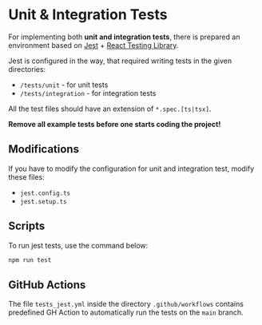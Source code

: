 # Unit &amp; Integration Tests

For implementing both **unit and integration tests**, there is prepared an environment based
on [Jest](https://jestjs.io) + [React Testing Library](https://testing-library.com/docs/react-testing-library/intro).

Jest is configured in the way, that required writing tests in the given directories:

- `/tests/unit` - for unit tests
- `/tests/integration` - for integration tests

All the test files should have an extension of `*.spec.[ts|tsx]`.

**Remove all example tests before one starts coding the project!**

## Modifications

If you have to modify the configuration for unit and integration test, modify these files:

- `jest.config.ts`
- `jest.setup.ts`

## Scripts

To run jest tests, use the command below:

```bash
npm run test
```

## GitHub Actions

The file `tests_jest.yml` inside the directory `.github/workflows` contains predefined GH Action to automatically run
the tests on the `main` branch.

